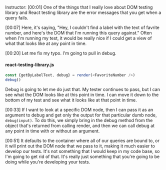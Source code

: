 Instructor: [00:01] One of the things that I really love about DOM testing library and React testing library are the error messages that you get when a query fails.

[00:07] Here, it's saying, "Hey, I couldn't find a label with the text of favrite number, and here's the DOM that I'm running this query against." Often when I'm running my test, it would be really nice if I could get a view of what that looks like at any point in time.

[00:20] Let me fix my typo. I'm going to pull in debug. 

#### react-testing-library.js
```js
const {getByLabelText, debug} = render(<FavoriteNumber />)
debug()
```

Debug is going to let me do just that. My tester continues to pass, but I can see what the DOM looks like at this point in time. I can move it down to the bottom of my test and see what it looks like at that point in time.

[00:33] If I want to look at a specific DOM node, then I can pass it as an argument to debug and get only the output for that particular dumb node, `debug(input)`. To do this, we simply bring in the debug method from the object that's returned from calling render, and then we can call debug at any point in time with or without an argument.

[00:51] It defaults to the container where all of our queries are bound to, or it will print out the DOM node that we pass to it, making it much easier to develop our tests. It's not something that I would keep in my code base, so I'm going to get rid of that. It's really just something that you're going to be doing while you're developing your tests.
